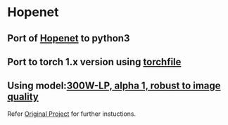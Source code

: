 # Hopenet #

## Port of [Hopenet](https://github.com/natanielruiz/deep-head-pose) to python3
## Port to torch 1.x version using [torchfile](https://github.com/bshillingford/python-torchfile)

## Using model:[300W-LP, alpha 1, robust to image quality]( https://drive.google.com/open?id=1m25PrSE7g9D2q2XJVMR6IA7RaCvWSzCR)

Refer [Original Project](https://github.com/natanielruiz/deep-head-pose) for further instuctions.

